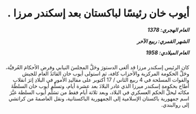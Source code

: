<h1 dir="rtl">أيوب خان رئيسًا لباكستان بعد إسكندر مرزا .</h1>

<h5 dir="rtl">العام الهجري:  1378

الشهر القمري: ربيع الآخر

العام الميلادي: 1958</h5>

<p dir="rtl">كان الرئيس إسكندر مرزا قد ألغى الدستورَ وحَلَّ المجلسَ النيابي وفرض الأحكامَ العُرفيَّة، وحَلَّ الحكومة المركزية والأحزاب كافة، ثم استولى أيوب خان القائدُ العام للجيش والقوات المسلحة في 4 ربيع الثاني / 17 أكتوبر على مقاليدِ الأمور في البلادِ إثرَ انقلابٍ أطاح بحكومةِ إسكندر ميرزا الذي غادر البلادَ بعد عشرة أيام، وتسلَّم أيوب خان السلطةَ مكانَه ليحلَّ الحكم العسكري في البلاد، وبعد ثلاثة أيام فقط من تسَلُّم أيوب السلطة غيَّرَ اسم جمهورية باكستان الإسلامية إلى الجمهورية الباكستانية، ونقل العاصمةَ من كراتشي إلى روالبندي.</p></br>
